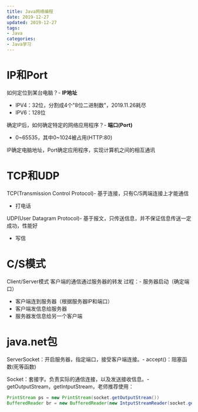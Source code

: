 ```yaml
---
title: Java网络编程
date: 2019-12-27
updated: 2019-12-27
tags:
- Java
categories:
- Java学习
---
```


# IP和Port
如何定位到某台电脑？- **IP地址**
- IPV4：32位，分割成4个"8位二进制数"，2019.11.26耗尽
- IPV6：128位

确定IP后，如何确定特定的网络应用程序？- **端口(Port)**
- 0~65535，其中0~1024被占用(HTTP:80)


IP确定电脑地址，Port确定应用程序，实现计算机之间的相互通讯

# TCP和UDP
TCP(Transmission Control Protocol)- 基于连接，只有C/S两端连接上才能通信
- 打电话

UDP(User Datagram Protocol)- 基于报文，只传送信息，并不保证信息传送一定成功，性能好
- 写信


# C/S模式
Client/Server模式
客户端的通信通过服务器的转发
过程：- 服务器启动（确定端口）
- 客户端连到服务器（根据服务器IP和端口）
- 客户端发信息给服务器
- 服务器发信息给另一个客户端


# java.net包
ServerSocket：开启服务器，指定端口，接受客户端连接。- accept()：阻塞函数(死等函数)

Socket：套接字。负责实际的通信连接，以及发送接收信息。- getOutputStream，getIntputStream，老师推荐使用：


```java
PrintStream ps = new PrintStream(socket.getOutputStream())
BufferedReader br = new BufferedReader(new IntputStreamReader(socket.getIntputStream()))
```
